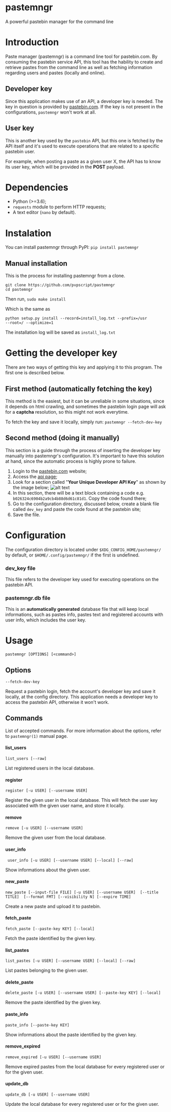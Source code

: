 # pastemngr
A powerful pastebin manager for the command line

# Introduction
Paste manager (pastemngr) is a command line tool for pastebin.com. By consuming
the pastebin service API, this tool has the hability to create and retrieve
pastes from the command line as well as fetching information regarding users
and pastes (locally and online).

## Developer key
Since this application makes use of an API, a developer key is needed. The key
in question is provided by [pastebin.com](pastebin.com).
If the key is not present in the configurations, `pastemngr` won't work
at all.

## User key
This is another key used by the `pastebin` API, but this one is fetched by
the API itself and it's used to execute operations that are related to a
specific pastebin user.

For example, when posting a paste as a given user X, the API has to know its
user key, which will be provided in the **POST** payload.

# Dependencies
* Python (>=3.6);
* `requests` module to perform HTTP requests;
* A text editor (`nano` by default).

# Instalation
You can install pastemngr through PyPI: `pip install pastemngr`

## Manual installation
This is the process for installing pastemngr from a clone.
```
git clone https://github.com/pvpscript/pastemngr
cd pastemngr
```

Then run,
`sudo make install`

Which is the same as
```
python setup.py install --record=install_log.txt --prefix=/usr
--root=/ --optimize=1
```

The installation log will be saved as `install_log.txt`

# Getting the developer key
There are two ways of getting this key and applying it to this program.
The first one is described below.

## First method (automatically fetching the key)
This method is the easiest, but it can be unreliable in some situations, since
it depends on html crawling, and sometimes the pastebin login page will ask
for a **captcha** resolution, so this might not work everytime.

To fetch the key and save it locally, simply run:
`pastemngr --fetch-dev-key`

## Second method (doing it manually)
This section is a guide through the process of inserting the developer
key manually into pastemngr's configuration. It's important to have this
solution at hand, since the automatic process is highly prone to failure.

1. Login to the [pastebin.com](https://www.pastebin.com) website;
2. Access the [api page](https://pastebin.com/api);
3. Look for a section called "**Your Unique Developer API Key**" as shown
by the image below;
![alt text][api-example]
4. In this section, there will be a text block containing a code
e.g. `b026324c6904b2a9cb4b88d6d61c81d1`. Copy the code found there;
5. Go to the configuration directory, discussed below, create a blank
file called `dev_key` and paste the code found at the pastebin site;
6. Save the file.

[api-example]: https://i.imgur.com/ub52AWL.png "API key example"

# Configuration
The configuration directory is located under `$XDG_CONFIG_HOME/pastemngr/`
by default, or `$HOME/.config/pastemngr/` if the first is undefined.

### dev\_key file
This file refers to the developer key used for executing operations on the
pastebin API.

### pastemngr.db file
This is an **automatically generated** database file that will keep local
informations, such as pastes info, pastes text and registered accounts with
user info, which includes the user key. 

# Usage
`pastemngr [OPTIONS] [<command>]`

## Options
`--fetch-dev-key`

Request a pastebin login, fetch the account's developer key and save  it
locally, at the config directory. This application needs a developer key to
access the pastebin API, otherwise it won't work.

## Commands
List of accepted commands. For more information about the options, refer to
`pastemngr(1)` manual page.

#### list\_users
`list_users [--raw]`

List registered users in the local database.

#### register
`register [-u USER] [--username USER]`

Register the given user in the local database. This will fetch the user key
associated with the given user name, and store it locally.

#### remove 
`remove [-u USER] [--username USER]`

Remove the given user from the local database.

#### user\_info
` user_info [-u USER] [--username USER] [--local] [--raw]`

Show informations about the given user.

#### new\_paste
`new_paste [--input-file FILE] [-u USER] [--username USER]  [--title TITLE]  [--format FMT] [--visibility N] [--expire TIME]`

Create a new paste and upload it to pastebin.

#### fetch\_paste
`fetch_paste [--paste-key KEY] [--local]`

Fetch the paste identified by the given key.

#### list\_pastes
`list_pastes [-u USER] [--username USER] [--local] [--raw]`

List pastes belonging to the given user.

#### delete\_paste
`delete_paste [-u USER] [--username USER] [--paste-key KEY] [--local]`

Remove the paste identified by the given key.

#### paste\_info
`paste_info [--paste-key KEY]`

Show informations about the paste identified by the given key.

#### remove\_expired
`remove_expired [-u USER] [--username USER]`

Remove  expired  pastes  from the local database for every registered user or
for the given user.

#### update\_db
`update_db [-u USER] [--username USER]`

Update the local database for every registered user or for the given user.
